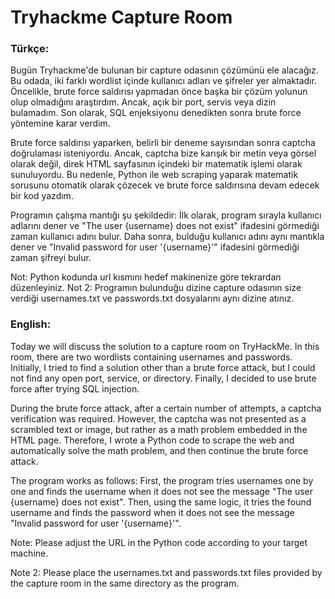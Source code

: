 # Tryhackme Capture Room

### Türkçe:

Bugün Tryhackme'de bulunan bir capture odasının çözümünü ele alacağız. Bu odada, iki farklı wordlist içinde kullanıcı adları ve şifreler yer almaktadır. Öncelikle, brute force saldırısı yapmadan önce başka bir çözüm yolunun olup olmadığını araştırdım. Ancak, açık bir port, servis veya dizin bulamadım. Son olarak, SQL enjeksiyonu denedikten sonra brute force yöntemine karar verdim.

Brute force saldırısı yaparken, belirli bir deneme sayısından sonra captcha doğrulaması isteniyordu. Ancak, captcha bize karışık bir metin veya görsel olarak değil, direk HTML sayfasının içindeki bir matematik işlemi olarak sunuluyordu. Bu nedenle, Python ile web scraping yaparak matematik sorusunu otomatik olarak çözecek ve brute force saldırısına devam edecek bir kod yazdım.

Programın çalışma mantığı şu şekildedir: İlk olarak, program sırayla kullanıcı adlarını dener ve "The user {username} does not exist" ifadesini görmediği zaman kullanıcı adını bulur. Daha sonra, bulduğu kullanıcı adını aynı mantıkla dener ve "Invalid password for user '{username}'" ifadesini görmediği zaman şifreyi bulur.


Not: Python kodunda url kısmını hedef makinenize göre tekrardan düzenleyiniz.
Not 2: Programın bulunduğu dizine capture odasının size verdiği usernames.txt ve passwords.txt dosyalarını aynı dizine atınız.




### English:

Today we will discuss the solution to a capture room on TryHackMe. In this room, there are two wordlists containing usernames and passwords. Initially, I tried to find a solution other than a brute force attack, but I could not find any open port, service, or directory. Finally, I decided to use brute force after trying SQL injection.

During the brute force attack, after a certain number of attempts, a captcha verification was required. However, the captcha was not presented as a scrambled text or image, but rather as a math problem embedded in the HTML page. Therefore, I wrote a Python code to scrape the web and automatically solve the math problem, and then continue the brute force attack.

The program works as follows: First, the program tries usernames one by one and finds the username when it does not see the message "The user {username} does not exist". Then, using the same logic, it tries the found username and finds the password when it does not see the message "Invalid password for user '{username}'".

Note: Please adjust the URL in the Python code according to your target machine.


Note 2: Please place the usernames.txt and passwords.txt files provided by the capture room in the same directory as the program.
